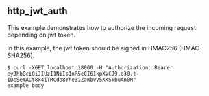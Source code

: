 ## http_jwt_auth

This example demonstrates how to authorize the incoming request depending on jwt token.

In this example, the jwt token should be signed in HMAC256 (HMAC-SHA256). 

```
$ curl -XGET localhost:18000 -H "Authorization: Bearer eyJhbGciOiJIUzI1NiIsInR5cCI6IkpXVCJ9.e30.t-IDcSemACt8x4iTMCda8Yhe3iZaWbvV5XKSTbuAn0M"
example body
```
